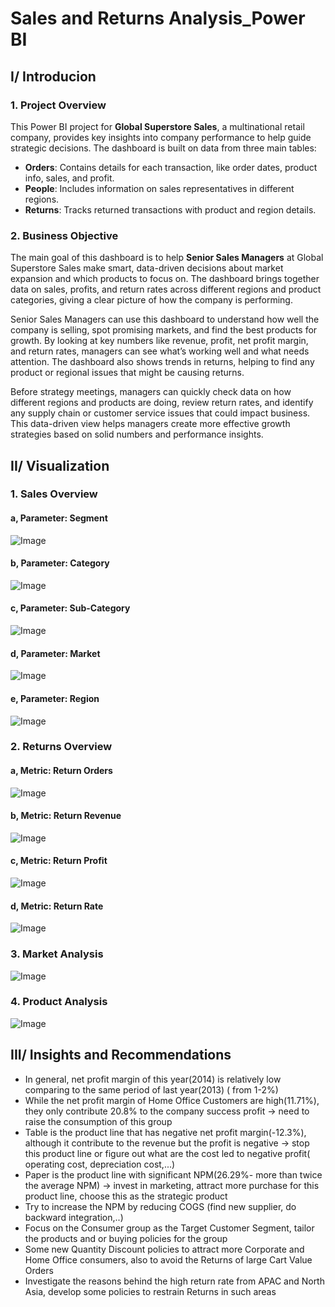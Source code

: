 # Sales and Returns Analysis_Power BI
## I/ Introducion
### 1. Project Overview
This Power BI project for **Global Superstore Sales**, a multinational retail company, provides key insights into company performance to help guide strategic decisions. The dashboard is built on data from three main tables:

- **Orders**: Contains details for each transaction, like order dates, product info, sales, and profit.
- **People**: Includes information on sales representatives in different regions.
- **Returns**: Tracks returned transactions with product and region details.

### 2. Business Objective
The main goal of this dashboard is to help **Senior Sales Managers** at Global Superstore Sales make smart, data-driven decisions about market expansion and which products to focus on. The dashboard brings together data on sales, profits, and return rates across different regions and product categories, giving a clear picture of how the company is performing.

Senior Sales Managers can use this dashboard to understand how well the company is selling, spot promising markets, and find the best products for growth. By looking at key numbers like revenue, profit, net profit margin, and return rates, managers can see what’s working well and what needs attention. The dashboard also shows trends in returns, helping to find any product or regional issues that might be causing returns.

Before strategy meetings, managers can quickly check data on how different regions and products are doing, review return rates, and identify any supply chain or customer service issues that could impact business. This data-driven view helps managers create more effective growth strategies based on solid numbers and performance insights.

## II/ Visualization
### 1. Sales Overview
   #### a, Parameter: Segment
![Image](https://github.com/user-attachments/assets/34f61f0e-c026-468b-8cca-522b455ce68f)
   #### b, Parameter: Category
![Image](https://github.com/user-attachments/assets/1f651d11-4363-4665-8ea6-9c2d04c48c72)
   #### c, Parameter: Sub-Category
![Image](https://github.com/user-attachments/assets/8c65aeba-21e6-45ac-bf88-b3c2d4525f6b)
   #### d, Parameter: Market
![Image](https://github.com/user-attachments/assets/ffb3a21a-fb27-4904-ac86-86c00c90f996)
   #### e, Parameter: Region
![Image](https://github.com/user-attachments/assets/5857e205-89e8-40fc-9b59-d5a06c8fe27f)
### 2. Returns Overview
   #### a, Metric: Return Orders
![Image](https://github.com/user-attachments/assets/613a683e-0473-4791-bb1a-989dbefc8df4)
   #### b, Metric: Return Revenue
![Image](https://github.com/user-attachments/assets/2d91b36c-4713-4ae0-86b8-4a5732b365e6)
   #### c, Metric: Return Profit
![Image](https://github.com/user-attachments/assets/a36bb28e-ace3-451c-89fb-2c8a8ab99c85)
   #### d, Metric: Return Rate
![Image](https://github.com/user-attachments/assets/168efc0b-d8c5-4a28-8fb8-e7f308643c09)
### 3. Market Analysis
![Image](https://github.com/user-attachments/assets/d7e452ed-ff6a-48b6-a6d6-5191f5fb7361)
### 4. Product Analysis
![Image](https://github.com/user-attachments/assets/1b56850a-1bee-4530-807a-e61cf207dea6)

## III/ Insights and Recommendations
- In general, net profit margin of this year(2014) is relatively low comparing to the same period of last year(2013) ( from 1-2%)
- While the net profit margin of Home Office Customers are high(11.71%), they only contribute 20.8% to the company success profit -> need to raise the consumption of this group
- Table is the product line that has negative net profit margin(-12.3%), although it contribute to the revenue but the profit is negative -> stop this product line or figure out what are the cost led to negative profit( operating cost, depreciation cost,...)
- Paper is the product line with significant NPM(26.29%- more than twice the average NPM) -> invest in marketing, attract more purchase for this product line, choose this as the strategic product
- Try to increase the NPM by reducing COGS (find new supplier, do backward integration,..)
- Focus on the Consumer group as the Target Customer Segment, tailor the products and or buying policies for the group
- Some new Quantity Discount policies to attract more Corporate and Home Office consumers, also to avoid the Returns of large Cart Value Orders
- Investigate the reasons behind the high return rate from APAC and North Asia, develop some policies to restrain Returns in such areas














